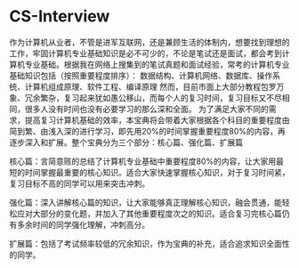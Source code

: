# CS-Interview
作为计算机从业者，不管是进军互联网，还是兼顾生活的体制内，想要找到理想的工作，牢固计算机专业基础知识是必不可少的，不论是笔试还是面试，都会考到计算机专业基础。根据我在网络上搜集到的笔试真题和面试经验，常考的计算机专业基础知识包括（按照重要程度排序）：
数据结构、计算机网络、数据库、操作系统、计算机组成原理、软件工程、编译原理
然而，目前市面上大部分教程包罗万象、冗余繁杂，复习起来犹如愚公移山，而每个人的复习时间，复习目标又不尽相同，很多人没有时间也没有必要学习的那么深和全面。
为了满足大家不同的需求，提高复习计算机基础的效率，本宝典将会带着大家根据各个科目的重要程度由简到繁、由浅入深的进行学习，即先用20%的时间掌握重要程度80%的内容，再逐步深入和扩展。整个宝典分为三个部分：核心篇、强化篇、扩展篇

核心篇：言简意赅的总结了计算机专业基础中重要程度80%的内容，让大家用最短的时间掌握最重要的核心知识。适合大家快速掌握核心知识，对于复习时间紧，复习目标不高的同学可以用来突击冲刺。

强化篇：深入讲解核心篇的知识，让大家能够真正理解核心知识，融会贯通，能轻松应对大部分的变化题，并加入了其他重要程度次之的知识。适合复习完核心篇仍有多余时间的同学强化理解，冲刺高分。

扩展篇：包括了考试频率较低的冗余知识，作为宝典的补充，适合追求知识全面性的同学。
